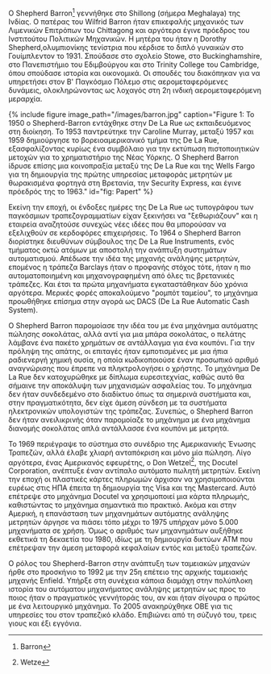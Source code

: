 Ο Shepherd Barron[^1] γεννήθηκε στο Shillong (σήμερα Meghalaya) της Ινδίας. Ο πατέρας του Wilfrid Barron ήταν επικεφαλής μηχανικός των Λιμενικών Επιτρόπων του Chittagong και αργότερα έγινε πρόεδρος του Ινστιτούτου Πολιτικών Μηχανικών. Η μητέρα του ήταν η Dorothy Shepherd,ολυμπιονίκης τενίστρια που κέρδισε το διπλό γυναικών στο Γουίμπλεντον το 1931. Σπούδασε στο σχολείο Stowe, στο Buckinghamshire, στο Πανεπιστήμιο του Εδιμβούργου και στο Trinity College του Cambridge, όπου σπούδασε ιστορία και οικονομικά. Οι σπουδές του διακόπηκαν για να υπηρετήσει στον Β' Παγκόσμιο Πόλεμο στις αερομεταφερόμενες δυνάμεις, ολοκληρώνοντας ως λοχαγός στη 2η ινδική αερομεταφερόμενη μεραρχία.

{% include figure image_path="/images/barron.jpg" caption="Figure 1: Το 1950 ο Shepherd-Barron εντάχθηκε στην De La Rue ως εκπαιδευόμενος στη διοίκηση. Το 1953 παντρεύτηκε την Caroline Murray, μεταξύ 1957 και 1959 δημιούργησε το βορειοαμερικανικό τμήμα της De La Rue, εξασφαλίζοντας κυρίως ένα συμβόλαιο για την εκτύπωση πιστοποιητικών μετοχών για το χρηματιστήριο της Νέας Υόρκης. Ο Shepherd Barron ίδρυσε επίσης μια κοινοπραξία μεταξύ της De La Rue και της Wells Fargo για τη δημιουργία της πρώτης υπηρεσίας μεταφοράς μετρητών με θωρακισμένα φορτηγά στη Βρετανία, την Security Express, και έγινε πρόεδρός της το 1963." id="fig: Papert" %}

Εκείνη την εποχή, οι ένδοξες ημέρες της De La Rue ως τυπογράφου των παγκόσμιων τραπεζογραμματίων είχαν ξεκινήσει να "ξεθωριάζουν" και η εταιρεία αναζητούσε συνεχώς νέες ιδέες που θα μπορούσαν να εξελιχθούν σε κερδοφόρες επιχειρήσεις. Το 1964 ο Shepherd Barron διορίστηκε διευθύνων σύμβουλος της De La Rue Instruments, ενός τμήματος οκτώ ατόμων με αποστολή την ανάπτυξη συστημάτων αυτοματισμού. Απέδωσε την ιδέα της μηχανής ανάληψης μετρητών, επομένος η τράπεζα Barclays ήταν ο προφανής στόχος τότε, ήταν η πιο αυτοματοποιημένη και μηχανογραφημένη από όλες τις βρετανικές τράπεζες. Και έτσι τα πρώτα μηχανήματα εγκαταστάθηκαν δύο χρόνια αργότερα. Μερικές φορές αποκαλούμενο "ρομπότ ταμείου", το μηχάνημα προωθήθηκε επίσημα στην αγορά ως DACS (De La Rue Automatic Cash System).

Ο Shepherd Barron παρομοίασε την ιδέα του με ένα μηχάνημα αυτόματης πώλησης σοκολάτας, αλλά αντί για μια μπάρα σοκολάτας, ο πελάτης λάμβανε ένα πακέτο χρημάτων σε αντάλλαγμα για ένα κουπόνι. Για την πρόληψη της απάτης, οι επιταγές ήταν εμποτισμένες με μια ήπια ραδιενεργή χημική ουσία, η οποία κωδικοποιούσε έναν προσωπικό αριθμό αναγνώρισης που έπρεπε να πληκτρολογήσει ο χρήστης. Το μηχάνημα De La Rue δεν κατοχυρώθηκε με δίπλωμα ευρεσιτεχνίας, καθώς αυτό θα σήμαινε την αποκάλυψη των μηχανισμών ασφαλείας του. Το μηχάνημα δεν ήταν συνδεδεμένο στο διαδίκτυο όπως τα σημερινά συστήματα και, στην πραγματικότητα, δεν είχε άμεση σύνδεση με τα συστήματα ηλεκτρονικών υπολογιστών της τράπεζας. Συνεπώς, ο Shepherd Barron δεν ήταν ανειλικρινής όταν παρομοίαζε το μηχάνημα με ένα μηχάνημα διανομής σοκολάτας απλά αντάλλασσε ένα κουπόνι με μετρητά.

Το 1969 περιέγραψε το σύστημα στο συνέδριο της Αμερικανικής Ένωσης Τραπεζών, αλλά έλαβε χλιαρή ανταπόκριση και μόνο μία πώληση. Λίγο αργότερα, ένας Αμερικανός εφευρέτης, ο Don Wetzel[^2], της Docutel Corporation, ανέπτυξε έναν αντίπαλο αυτόματο πωλητή μετρητών. Εκείνη την εποχή οι πλαστικές κάρτες πληρωμών άρχισαν να χρησιμοποιούνται ευρέως στις ΗΠΑ έπειτα τη δημιουργία της Visa και της Mastercard. Αυτό επέτρεψε στο μηχάνημα Docutel να χρησιμοποιεί μια κάρτα πληρωμής, καθιστώντας το μηχάνημα σημαντικά πιο πρακτικό. Ακόμα και στην Αμερική, η επανάσταση των μηχανημάτων αυτόματης ανάληψης μετρητών άργησε να πιάσει τόπο μέχρι το 1975 υπήρχαν μόνο 5.000 μηχανήματα σε χρήση. Όμως ο αριθμός των μηχανημάτων αυξήθηκε εκθετικά τη δεκαετία του 1980, ιδίως με τη δημιουργία δικτύων ΑΤΜ που επέτρεψαν την άμεση μεταφορά κεφαλαίων εντός και μεταξύ τραπεζών.

Ο ρόλος του Shepherd-Barron στην ανάπτυξη των ταμειακών μηχανών ήρθε στο προσκήνιο το 1992 με την 25η επέτειο της αρχικής ταμειακής μηχανής Enfield. Υπήρξε στη συνέχεια κάποια διαμάχη στην πολύπλοκη ιστορία του αυτόματου μηχανήματος ανάληψης μετρητών ως προς το ποιος ήταν ο πραγματικός γεννήτοράς του, αν και ήταν σίγουρα ο πρώτος με ένα λειτουργικό μηχάνημα. Το 2005 ανακηρύχθηκε OBE για τις υπηρεσίες του στον τραπεζικό κλάδο. Επιβιώνει από τη σύζυγό του, τρεις γιους και έξι εγγόνια.

[^1]: Barron
[^2]: Wetze
